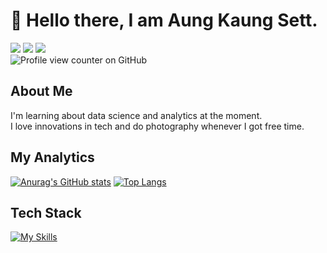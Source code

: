 #  👋 Hello there, I am Aung Kaung Sett.
<a href = "#"><img src = "https://skillicons.dev/icons?i=gmail"></a>
<a href = "#"><img src = "https://skillicons.dev/icons?i=linkedin"></a>
<a href = "#"><img src = "https://skillicons.dev/icons?i=discord"></a>
<br>
![Profile view counter on GitHub](https://komarev.com/ghpvc/?username=aks2300)


## About Me
I'm learning about data science and analytics at the moment. <br>
I love innovations in tech and do photography whenever I got free time.

## My Analytics
[![Anurag's GitHub stats](https://github-readme-stats.vercel.app/api?username=aks2300&show_icons=true&theme=transparent)](https://github.com/anuraghazra/github-readme-stats)
[![Top Langs](https://github-readme-stats.vercel.app/api/top-langs/?username=aks2300&hide_progress=true&theme=transparent)](https://github.com/anuraghazra/github-readme-stats)

## Tech Stack
[![My Skills](https://skillicons.dev/icons?i=py,c,mysql,flask,html,css,git,github,vscode&perline=5)](https://skillicons.dev)

<!--
**aks2300/aks2300** is a ✨ _special_ ✨ repository because its `README.md` (this file) appears on your GitHub profile.

Here are some ideas to get you started:

- 🔭 I’m currently working on ...
- 🌱 I’m currently learning ...
- 👯 I’m looking to collaborate on ...
- 🤔 I’m looking for help with ...
- 💬 Ask me about ...
- 📫 How to reach me: ...
- 😄 Pronouns: ...
- ⚡ Fun fact: ...
-->
